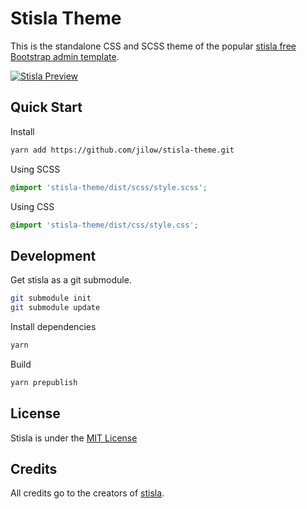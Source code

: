 # Stisla Theme

This is the standalone CSS and SCSS theme of the popular [stisla free Bootstrap admin template](https://github.com/stisla/stisla.git).

[![Stisla Preview](https://camo.githubusercontent.com/2135e0f6544a7286a3412cdc3df32d47fc91b045/68747470733a2f2f692e6962622e636f2f3674646d6358302f323031382d31312d31312d31352d33352d676574737469736c612d636f6d2e706e67)](https://getstisla.com)

## Quick Start

Install
```bash
yarn add https://github.com/jilow/stisla-theme.git
```

Using SCSS
```scss
@import 'stisla-theme/dist/scss/style.scss';
```

Using CSS
```css
@import 'stisla-theme/dist/css/style.css';
```

## Development

Get stisla as a git submodule.
```bash
git submodule init
git submodule update
```

Install dependencies
```bash
yarn
```

Build
```bash
yarn prepublish
```

## License
Stisla is under the [MIT License](LICENSE)

## Credits

All credits go to the creators of [stisla](https://getstisla.com/).
